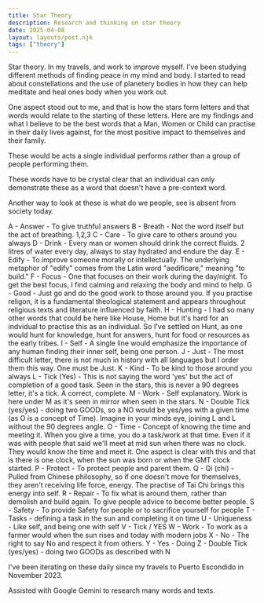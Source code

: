 ```yaml
---
title: Star Theory
description: Research and thinking on star theory
date: 2025-04-08
layout: layouts/post.njk
tags: ["theory"]
---
```


Star theory. In my travels, and work to improve myself. I've been studying different methods of finding peace in my mind and body. I started to read about constellations and the use of planetery bodies in how they can help meditate and heal ones body when you work out.

One aspect stood out to me, and that is how the stars form letters and that words would relate to the starting of these letters. Here are my findings and what I believe to be the best words that a Man, Women or Child can practise in their daily lives against, for the most positive impact to themselves and their family.

These would be acts a single individual performs rather than a group of people performing them.

These words have to be crystal clear that an individual can only demonstrate these as a word that doesn't have a pre-context word.

Another way to look at these is what do we people, see is absent from society today.

A - Answer - To give truthful answers 
B - Breath - Not the word itself but the act of breathing. 1,2,3
C - Care - To give care to others around you always
D - Drink - Every man or women should drink the correct fluids. 2 litres of water every day, always to stay hydrated and endure the day.
E - Edify - To improve someone morally or intellectually. The underlying metaphor of "edify" comes from the Latin word "aedificare," meaning "to build."
F - Focus - One that focuses on their work during the day/night. To get the best focus, I find calming and relaxing the body and mind to help.
G - Good - Just go and do the good work to those around you. If you practise religon, it is a fundamental theological statement and appears throughout religious texts and literature influenced by faith.
H - Hunting - I had so many other words that could be here like House, Home but it's hard for an indvidual to practise this as an individual. So I've settled on Hunt, as one would hunt for knowledge, hunt for answers, hunt for food or resources as the early tribes.
I - Self - A single line would emphasize the importance of any human finding their inner self, being one person.
J - Just - The most difficult letter, there is not much in history with all languages but I order them this way. One must be Just. 
K - Kind - To be kind to those around you always
L - Tick (Yes) - This is not saying the word 'yes' but the act of completion of a good task. Seen in the stars, this is never a 90 degrees letter, it's a tick. A correct, complete.
M - Work - Self explanatory. Work is here under M as it's seen in mirror when seen in the stars. 
N - Double Tick (yes/yes) - doing two GOODs, so a NO would be yes/yes with a given time (as O is a concept of Time). Imagine in your minds eye, joining L and L without the 90 degrees angle.
O - Time - Concept of knowing the time and meeting it. When you give a time, you do a task/work at that time. Even if it was with people that said we'll meet at mid sun when there was no clock. They would know the time and meet it. One aspect is clear with this and that is there is one clock, when the sun was born or when the GMT clock started.
P - Protect - To protect people and parent them.
Q - Qi (chi) - Pulled from Chinese philosophy, so if one doesn't move for themselves, they aren't receiving life force, energy. The practise of Tai Chi brings this energy into self.
R - Repair - To fix what is around them, rather than demolish and build again. To give people advice to become better people.
S - Safety - To provide Safety for people or to sacrifice yourself for people
T - Tasks - defining a task in the sun and completing it on time
U - Uniqueness - Like self, and being one with self
V - Tick / YES
W - Work - To work as a farmer would when the sun rises and today with modern jobs
X - No - The right to say No and respect it from others.
Y - Yes - Doing
Z - Double Tick (yes/yes) - doing two GOODs as described with N

I've been iterating on these daily since my travels to Puerto Escondido in November 2023.

Assisted with Google Gemini to research many words and texts.
